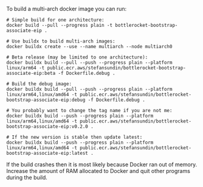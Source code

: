 To build a multi-arch docker image you can run:

```shell
# Simple build for one architecture:
docker build --pull --progress plain -t bottlerocket-bootstrap-associate-eip .

# Use buildx to build multi-arch images:
docker buildx create --use --name multiarch --node multiarch0

# Beta release (may be limited to one architecture):
docker buildx build --pull --push --progress plain --platform linux/arm64 -t public.ecr.aws/stefansundin/bottlerocket-bootstrap-associate-eip:beta -f Dockerfile.debug .

# Build the debug image:
docker buildx build --pull --push --progress plain --platform linux/arm64,linux/amd64 -t public.ecr.aws/stefansundin/bottlerocket-bootstrap-associate-eip:debug -f Dockerfile.debug .

# You probably want to change the tag name if you are not me:
docker buildx build --push --progress plain --platform linux/arm64,linux/amd64 -t public.ecr.aws/stefansundin/bottlerocket-bootstrap-associate-eip:v0.2.0 .

# If the new version is stable then update latest:
docker buildx build --push --progress plain --platform linux/arm64,linux/amd64 -t public.ecr.aws/stefansundin/bottlerocket-bootstrap-associate-eip:latest .
```

If the build crashes then it is most likely because Docker ran out of memory. Increase the amount of RAM allocated to Docker and quit other programs during the build.
